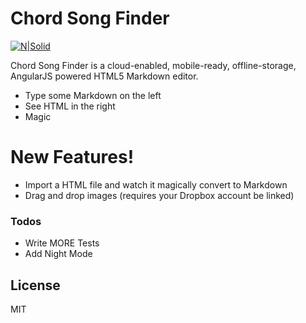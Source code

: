 # Chord Song Finder

[![N|Solid](https://i.imgur.com/5H2J4hC.png)](https://github.com/Sl1pperYY/ChordSongFinder)

Chord Song Finder is a cloud-enabled, mobile-ready, offline-storage, AngularJS powered HTML5 Markdown editor.

  - Type some Markdown on the left
  - See HTML in the right
  - Magic

# New Features!

  - Import a HTML file and watch it magically convert to Markdown
  - Drag and drop images (requires your Dropbox account be linked)

### Todos

 - Write MORE Tests
 - Add Night Mode

License
----

MIT

